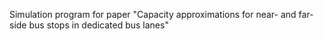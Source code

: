 Simulation program for paper "Capacity approximations for near- and far-side bus stops in dedicated bus lanes"
